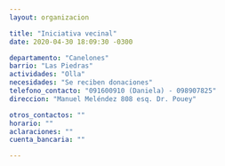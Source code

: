 ```yaml
---
layout: organizacion

title: "Iniciativa vecinal"
date: 2020-04-30 18:09:30 -0300

departamento: "Canelones"
barrio: "Las Piedras"
actividades: "Olla"
necesidades: "Se reciben donaciones"
telefono_contacto: "091600910 (Daniela) - 098907825"
direccion: "Manuel Meléndez 808 esq. Dr. Pouey"

otros_contactos: ""
horario: ""
aclaraciones: ""
cuenta_bancaria: ""

---
```

